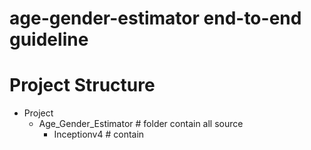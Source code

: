 # age-gender-estimator end-to-end guideline
# Project Structure
- Project
    - Age_Gender_Estimator    # folder contain all source
        - Inceptionv4         # contain
